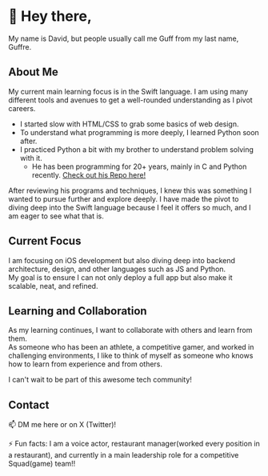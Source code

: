 # 👋 Hey there,

My name is David, but people usually call me Guff from my last name, Guffre.

## About Me

My current main learning focus is in the Swift language. I am using many different tools and avenues to get a well-rounded understanding as I pivot careers.

- I started slow with HTML/CSS to grab some basics of web design.
- To understand what programming is more deeply, I learned Python soon after.
- I practiced Python a bit with my brother to understand problem solving with it.
  - He has been programming for 20+ years, mainly in C and Python recently. [Check out his Repo here!](https://github.com/guffre)

After reviewing his programs and techniques, I knew this was something I wanted to pursue further and explore deeply. I have made the pivot to diving deep into the Swift language because I feel it offers so much, and I am eager to see what that is.

## Current Focus

I am focusing on iOS development but also diving deep into backend architecture, design, and other languages such as JS and Python. 
</br> My goal is to ensure I can not only deploy a full app but also make it scalable, neat, and refined.

## Learning and Collaboration

As my learning continues, I want to collaborate with others and learn from them. 
</br>As someone who has been an athlete, a competitive gamer, and worked in challenging environments, I like to think of myself as someone who knows how to learn from experience and from others.

I can't wait to be part of this awesome tech community!

## Contact

📫 DM me here or on X (Twitter)!

⚡ Fun facts: I am a voice actor, restaurant manager(worked every position in a restaurant), and currently in a main leadership role for a competitive Squad(game) team!!


<!---
CodeofGuff/CodeofGuff is a ✨ special ✨ repository because its `README.md` (this file) appears on your GitHub profile.
You can click the Preview link to take a look at your changes.
--->
